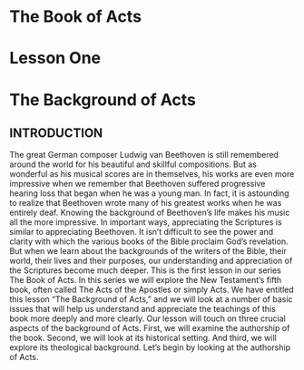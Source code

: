 # The Book of Acts
# Lesson One
# The Background of Acts


## INTRODUCTION

The great German composer Ludwig van Beethoven is still remembered around the world for his beautiful and skillful compositions. But as wonderful as his musical scores are in themselves, his works are even more impressive when we remember that Beethoven suffered progressive hearing loss that began when he was a young man. In fact, it is astounding to realize that Beethoven wrote many of his greatest works when he was entirely deaf. Knowing the background of Beethoven’s life makes his music all the more impressive.
In important ways, appreciating the Scriptures is similar to appreciating Beethoven. It isn’t difficult to see the power and clarity with which the various books of the Bible proclaim God’s revelation. But when we learn about the backgrounds of the writers of the Bible, their world, their lives and their purposes, our understanding and appreciation of the Scriptures become much deeper. 
This is the first lesson in our series The Book of Acts. In this series we will explore the New Testament’s fifth book, often called The Acts of the Apostles or simply Acts. We have entitled this lesson “The Background of Acts,” and we will look at a number of basic issues that will help us understand and appreciate the teachings of this book more deeply and more clearly. 
Our lesson will touch on three crucial aspects of the background of Acts. First, we will examine the authorship of the book. Second, we will look at its historical setting. And third, we will explore its theological background. Let’s begin by looking at the authorship of Acts. 

